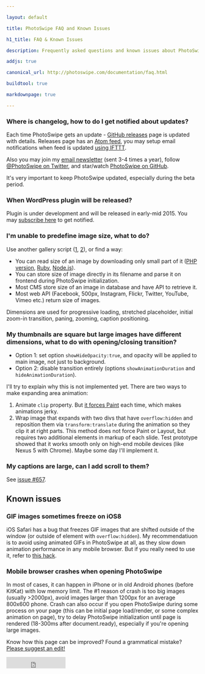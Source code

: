 ```yaml
---

layout: default

title: PhotoSwipe FAQ and Known Issues

h1_title: FAQ & Known Issues

description: Frequently asked questions and known issues about PhotoSwipe image gallery.

addjs: true

canonical_url: http://photoswipe.com/documentation/faq.html

buildtool: true

markdownpage: true

---
```


### <a name="keep-updated"></a> Where is changelog, how to do I get notified about updates?

Each time PhotoSwipe gets an update - [GitHub releases](https://github.com/dimsemenov/PhotoSwipe/releases) page is updated with details. 
Releases page has an [Atom feed](https://github.com/dimsemenov/PhotoSwipe/releases.atom), you may setup email notifications when feed is updated [using IFTTT](https://ifttt.com/recipes/230902-photoswipe-update-notification).

Also you may join my [email newsletter](http://dimsemenov.com/subscribe.html?i=pswp) (sent 3-4 times a year), follow [@PhotoSwipe on Twitter](http://twitter.com/photoswipe), and star/watch [PhotoSwipe on GitHub](https://github.com/dimsemenov/PhotoSwipe/).

It's very important to keep PhotoSwipe updated, especially during the beta period.


### When WordPress plugin will be released?

Plugin is under development and will be released in early-mid 2015. You may [subscribe here](http://dimsemenov.com/subscribe.html?i=pswp-wp) to get notified.


### <a name="image-size"></a> I'm unable to predefine image size, what to do?

Use another gallery script ([1](http://dimsemenov.com/plugins/magnific-popup/), [2](http://dimsemenov.com/plugins/royal-slider/gallery/)), or find a way:

- You can read size of an image by downloading only small part of it ([PHP version](http://stackoverflow.com/questions/4635936/super-fast-getimagesize-in-php), [Ruby](https://github.com/sdsykes/fastimage), [Node.js](http://stackoverflow.com/a/20111234/331460)).
- You can store size of image directly in its filename and parse it on frontend during PhotoSwipe initialization. 
- Most CMS store size of an image in database and have API to retrieve it.
- Most web API (Facebook, 500px, Instagram, Flickr, Twitter, YouTube, Vimeo etc.) return size of images.

Dimensions are used for progressive loading, stretched placeholder, initial zoom-in transition, paning, zooming, caption positioning.


### <a name="different-thumbnail-dimensions"></a> My thumbnails are square but large images have different dimensions, what to do with opening/closing transition?

- Option 1: set option `showHideOpacity:true`, and opacity will be applied to main image, not just to background.
- Option 2: disable transition entirely (options `showAnimationDuration` and `hideAnimationDuration`).

I'll try to explain why this is not implemented yet. There are two ways to make expanding area animation:

1. Animate `clip` property. But [it forces Paint](http://csstriggers.com/#clip) each time, which makes animations jerky.
2. Wrap image that expands with two divs that have `overflow:hidden` and reposition them via `transform:translate` during the animation so they clip it at right parts. This method does not force Paint or Layout, but requires two additional elements in markup of each slide. Test prototype showed that it works smooth only on high-end mobile devices (like Nexus 5 with Chrome). Maybe some day I'll implement it.

### My captions are large, can I add scroll to them?

See [issue #657](https://github.com/dimsemenov/PhotoSwipe/issues/657).


## Known issues

### GIF images sometimes freeze on iOS8

iOS Safari has a bug that freezes GIF images that are shifted outside of the window (or outside of element with `overflow:hidden`). My recommendatiuon is to avoid using animated GIFs in PhotoSwipe at all, as they slow down animation performance in any mobile browser. But if you really need to use it, refer to [this hack](https://github.com/dimsemenov/PhotoSwipe/issues/662#issuecomment-66420874).


### Mobile browser crashes when opening PhotoSwipe

In most of cases, it can happen in iPhone or in old Android phones (before KitKat) with low memory limit. The #1 reason of crash is too big images (usually >2000px), avoid images larger than 1200px for an average 800x600 phone. Crash can also occur if you open PhotoSwipe during some process on your page (this can be initial page load/render, or some complex animation on page), try to delay PhotoSwipe initialization until page is rendered (18-300ms after document.ready), especially if you're opening large images.






Know how this page can be improved? Found a grammatical mistake? [Please suggest an edit!](https://github.com/dimsemenov/PhotoSwipe/blob/master/website/documentation/responsive-images.md)

<iframe src="http://ghbtns.com/github-btn.html?user=dimsemenov&amp;repo=photoswipe&amp;type=watch&amp;count=true&amp;size=large" allowtransparency="true" frameborder="0" scrolling="0" width="155" height="30" style=""></iframe>

